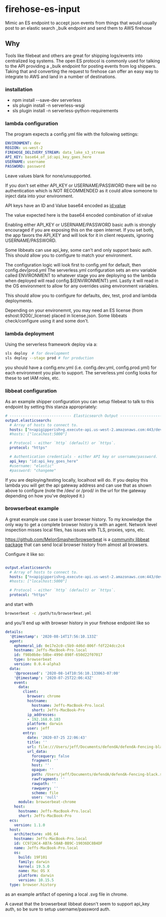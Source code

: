 # firehose-es-input
Mimic an ES endpoint to accept json events from things that would usually post to an elastic search _bulk endpoint and send them to AWS firehose

## Why
Tools like filebeat and others are great for shipping logs/events into centralized log systems. The open ES protocol is commonly used for talking to the API providing a _bulk endpoint for posting events from log shippers. Taking that and converting the request to firehose can offer an easy way to integrate to AWS and land in a number of destinations.


### installation
- npm install --save-dev serverless
- sls plugin install -n serverless-wsgi
- sls plugin install -n serverless-python-requirements


### lambda configuration
The program expects a config.yml file with the following settings:

```yaml
ENVIRONMENT: dev
REGION: us-west-2
FIREHOSE_DELIVERY_STREAM: data_lake_s3_stream
API_KEY: base64_of_id:api_key_goes_here
USERNAME: username
PASSWORD: password
```
Leave values blank for none/unsupported.

If you don't set either API_KEY or USERNAME/PASSWORD there will be no authentication which is NOT RECOMMENDED as it could allow someone to inject data into your environment.

API keys have an ID and Value base64 encoded as [id:value](https://www.elastic.co/guide/en/elasticsearch/reference/current/security-api-create-api-key.html)

The value expected here is the base64 encoded combination of id:value

Enabling either API_KEY or USERNAME/PASSWORD basic auth is strongly encouraged if you are exposing this on the open internet. If you set both, the app favors the API_KEY and will look for it in client requests, ignoring USERNAME/PASSWORD.

Some libbeats can use api_key, some can't and only support basic auth. This should allow you to configure to match your environment.

The configuration logic will look first to config.yml for default, then config.dev|prod.yml The serverless.yml configuration sets an env variable called ENVIRONMENT to whatever stage you are deploying so the lambda when deployed will read config.${ENVIRONMENT}.yml. Lastly it will read in the OS environment to allow for any overrides using environment variables.

This should allow you to configure for defaults, dev, test, prod and lambda deployments.

Depending on your environemnt, you may need an ES license (from eshost:9200/_license) placed in license.json. Some libbeats check/configure using it and some don't.

### lambda deployment
Using the serverless framework deploy via a:

```bash
sls deploy  # for development
sls deploy --stage prod # for production
```

you should have a config.env.yml (i.e. config.dev.yml, config.prod.yml) for each environment you plan to support. The serverless.yml config looks for these to set IAM roles, etc.


### libbeat configuration
As an example shipper configuration you can setup filebeat to talk to this endpoint by setting this stanza appropriately:

```yaml
# ---------------------------- Elasticsearch Output ----------------------------
output.elasticsearch:
  # Array of hosts to connect to.
  hosts: ["n<apigipperish>g.execute-api.us-west-2.amazonaws.com:443/dev/"]
  #hosts: ["localhost:5000"]

  # Protocol - either `http` (default) or `https`.
  protocol: "https"

  # Authentication credentials - either API key or username/password.
  api_key: "id:api_key_goes_here"
  #username: "elastic"
  #password: "changeme"

```

If you are deploying/testing locally, localhost will do. If you deploy this lambda you will get the api gateway address and can use that as shown above to configure (note the /dev/ or /prod/ in the url for the gateway depending on how you've deployed it.)

### browserbeat example
A great example use case is user browser history. To my knowledge the only way to get a complete browser history is with an agent. Network level inspection misses local files, has issues with TLS, proxies, vpns, etc.

https://github.com/MelonSmasher/browserbeat is a [community libbeat package](https://www.elastic.co/guide/en/beats/libbeat/master/community-beats.html) that can send local browser history from almost all browsers.

Configure it like so:

```yaml

output.elasticsearch:
  # Array of hosts to connect to.
  hosts: ["n<apigipperish>g.execute-api.us-west-2.amazonaws.com:443/dev/"]
  #hosts: ["localhost:5000"]

  # Protocol - either `http` (default) or `https`.
  protocol: "https"

```

and start with

```bash
browserbeat -c /path/to/browserbeat.yml
```

and you'll end up with browser history in your firehose endpoint like so

```yaml
details:
  '@timestamp': '2020-08-14T17:56:10.133Z'
  agent:
    ephemeral_id: 0e17e2c0-c5b9-4d6d-806f-fdf224dcc2c4
    hostname: Jeffs-MacBook-Pro.local
    id: f98b0b8e-58be-499d-898f-650d22f07017
    type: browserbeat
    version: 0.0.4-alpha3
  data:
    '@processed': '2020-08-14T10:56:10.133063-07:00'
    '@timestamp': '2020-07-25T22:06:43Z'
    event:
      data:
        client:
          browser: chrome
          hostname:
            hostname: Jeffs-MacBook-Pro.local
            short: Jeffs-MacBook-Pro
          ip_addresses:
          - 192.168.0.103
          platform: darwin
          user: jeff
        entry:
          date: '2020-07-25 22:06:43'
          title: ''
          url: file:///Users/jeff/Documents/defendA/defendA-Fencing-black.svg
          url_data:
            forcequery: false
            fragment: ''
            host: ''
            opaque: ''
            path: /Users/jeff/Documents/defendA/defendA-Fencing-black.svg
            rawfragment: ''
            rawpath: ''
            rawquery: ''
            scheme: file
            user: 'null'
      module: browserbeat-chrome
    host:
      hostname: Jeffs-MacBook-Pro.local
      short: Jeffs-MacBook-Pro
  ecs:
    version: 1.1.0
  host:
    architecture: x86_64
    hostname: Jeffs-MacBook-Pro.local
    id: CC972AC4-AB7A-58AB-BB9C-19036DC8B4DF
    name: Jeffs-MacBook-Pro.local
    os:
      build: 19F101
      family: darwin
      kernel: 19.5.0
      name: Mac OS X
      platform: darwin
      version: 10.15.5
  type: browser.history

```

as an example artifact of opening a local .svg file in chrome.

A caveat that the browserbeat libbeat doesn't seem to support api_key auth, so be sure to setup username/password auth.


